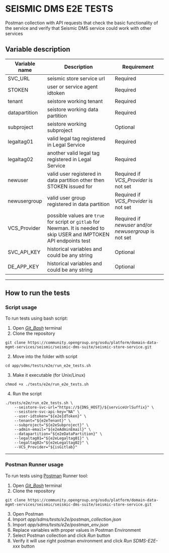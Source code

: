 # SEISMIC DMS E2E TESTS

Postman collection with API requests that check the basic functionality of the service and verify that Seismic DMS service could work with other services


## Variable description

| Variable name | Description | Requirement |
| ---- | ---- | ---- |
| SVC_URL | seismic store service url | Required |
| STOKEN | user or service agent idtoken | Required |
| tenant| seistore working tenant | Required |
| datapartition | seistore working data partition | Required |
| subproject | seistore working subproject | Optional |
| legaltag01 | valid legal tag registered in Legal Service | Required |
| legaltag02 | another valid legal tag registered in Legal Service | Required |
| newuser | valid user registered in data partition other then STOKEN issued for | Required if _VCS_Provider_ is not set |
| newusergroup | valid user group registered in data partition | Required if _VCS_Provider_ is not set |
| VCS_Provider | possible values are ```true``` for script or ```gitlab``` for Newman. It is needed to skip USER and IMPTOKEN API endpoints test | Required if _newuser_ and/or _newusergroup_ is not set | 
| SVC_API_KEY | historical variables and could be any string | Optional |
| DE_APP_KEY | historical variables and could be any string | Optional |
---


## How to run the tests

### Script usage

To run tests using bash script:
1. Open _[Git_Bash](https://git-scm.com/downloads)_ terminal
2. Clone the repository

```
git clone https://community.opengroup.org/osdu/platform/domain-data-mgmt-services/seismic/seismic-dms-suite/seismic-store-service.git
```

2. Move into the folder with script

```
cd app/sdms/tests/e2e/run_e2e_tests.sh
```

3. Make it executable (for Unix/Linux)

```
chmod +x ./tests/e2e/run_e2e_tests.sh
```

4. Run the script

```
./tests/e2e/run_e2e_tests.sh \
    --seistore-svc-url="https://${DNS_HOST}/${serviceUrlSuffix}" \
    --seistore-svc-api-key="NA" \
    --user-idtoken="${e2eIdToken}" \
    --tenant="${e2eTenant}" \
    --subproject="${e2eSubproject}" \
    --admin-email="${e2eAdminEmail}" \
    --datapartition="${e2eDataPartition}" \
    --legaltag01="${e2eLegaltag01}" \
    --legaltag02="${e2eLegaltag02}" \
    --VCS_Provider="${isGitlab}"
```
---


### Postman Runner usage

To run tests using [Postman](https://www.postman.com/downloads/) Runner tool:
1. Open _[Git_Bash](https://git-scm.com/downloads)_ terminal
2. Clone the repository

```
git clone https://community.opengroup.org/osdu/platform/domain-data-mgmt-services/seismic/seismic-dms-suite/seismic-store-service.git
```
3. Open Postman
4. Import _app/sdms/tests/e2e/postman_collection.json_
5. Import _app/sdms/tests/e2e/postman_env.json_
6. Replace variables with proper values in Postman Environment
7. Select Postman collection and click _Run_ button
8. Verify it will use right postman environment and click _Run SDMS-E2E-xxx_ button
